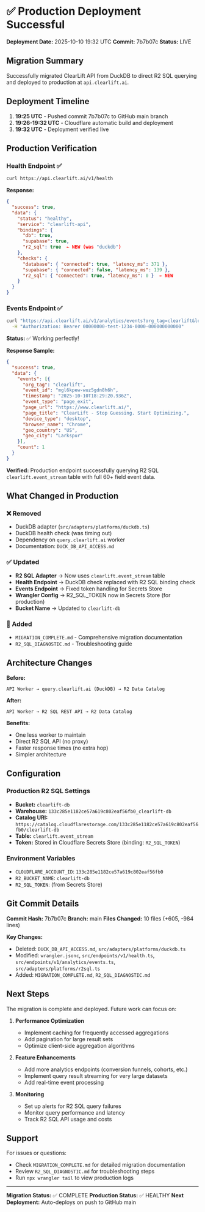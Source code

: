 # ✅ Production Deployment Successful

**Deployment Date:** 2025-10-10 19:32 UTC
**Commit:** 7b7b07c
**Status:** LIVE

## Migration Summary

Successfully migrated ClearLift API from DuckDB to direct R2 SQL querying and deployed to production at `api.clearlift.ai`.

## Deployment Timeline

1. **19:25 UTC** - Pushed commit 7b7b07c to GitHub main branch
2. **19:26-19:32 UTC** - Cloudflare automatic build and deployment
3. **19:32 UTC** - Deployment verified live

## Production Verification

### Health Endpoint ✅
```bash
curl https://api.clearlift.ai/v1/health
```

**Response:**
```json
{
  "success": true,
  "data": {
    "status": "healthy",
    "service": "clearlift-api",
    "bindings": {
      "db": true,
      "supabase": true,
      "r2_sql": true  ← NEW (was "duckdb")
    },
    "checks": {
      "database": { "connected": true, "latency_ms": 371 },
      "supabase": { "connected": false, "latency_ms": 139 },
      "r2_sql": { "connected": true, "latency_ms": 0 }  ← NEW
    }
  }
}
```

### Events Endpoint ✅
```bash
curl "https://api.clearlift.ai/v1/analytics/events?org_tag=clearlift&lookback=24h&limit=1" \
  -H "Authorization: Bearer 00000000-test-1234-0000-000000000000"
```

**Status:** ✅ Working perfectly!

**Response Sample:**
```json
{
  "success": true,
  "data": {
    "events": [{
      "org_tag": "clearlift",
      "event_id": "mgl6kpew-wuz5gdn8h6h",
      "timestamp": "2025-10-10T18:29:20.936Z",
      "event_type": "page_exit",
      "page_url": "https://www.clearlift.ai/",
      "page_title": "ClearLift - Stop Guessing. Start Optimizing.",
      "device_type": "desktop",
      "browser_name": "Chrome",
      "geo_country": "US",
      "geo_city": "Larkspur"
    }],
    "count": 1
  }
}
```

**Verified:** Production endpoint successfully querying R2 SQL `clearlift.event_stream` table with full 60+ field event data.

## What Changed in Production

### ❌ Removed
- DuckDB adapter (`src/adapters/platforms/duckdb.ts`)
- DuckDB health check (was timing out)
- Dependency on `query.clearlift.ai` worker
- Documentation: `DUCK_DB_API_ACCESS.md`

### ✅ Updated
- **R2 SQL Adapter** → Now uses `clearlift.event_stream` table
- **Health Endpoint** → DuckDB check replaced with R2 SQL binding check
- **Events Endpoint** → Fixed token handling for Secrets Store
- **Wrangler Config** → R2_SQL_TOKEN now in Secrets Store (for production)
- **Bucket Name** → Updated to `clearlift-db`

### 📄 Added
- `MIGRATION_COMPLETE.md` - Comprehensive migration documentation
- `R2_SQL_DIAGNOSTIC.md` - Troubleshooting guide

## Architecture Changes

**Before:**
```
API Worker → query.clearlift.ai (DuckDB) → R2 Data Catalog
```

**After:**
```
API Worker → R2 SQL REST API → R2 Data Catalog
```

**Benefits:**
- One less worker to maintain
- Direct R2 SQL API (no proxy)
- Faster response times (no extra hop)
- Simpler architecture

## Configuration

### Production R2 SQL Settings
- **Bucket:** `clearlift-db`
- **Warehouse:** `133c285e1182ce57a619c802eaf56fb0_clearlift-db`
- **Catalog URI:** `https://catalog.cloudflarestorage.com/133c285e1182ce57a619c802eaf56fb0/clearlift-db`
- **Table:** `clearlift.event_stream`
- **Token:** Stored in Cloudflare Secrets Store (binding: `R2_SQL_TOKEN`)

### Environment Variables
- `CLOUDFLARE_ACCOUNT_ID`: `133c285e1182ce57a619c802eaf56fb0`
- `R2_BUCKET_NAME`: `clearlift-db`
- `R2_SQL_TOKEN`: (from Secrets Store)

## Git Commit Details

**Commit Hash:** 7b7b07c
**Branch:** main
**Files Changed:** 10 files (+605, -984 lines)

**Key Changes:**
- Deleted: `DUCK_DB_API_ACCESS.md`, `src/adapters/platforms/duckdb.ts`
- Modified: `wrangler.jsonc`, `src/endpoints/v1/health.ts`, `src/endpoints/v1/analytics/events.ts`, `src/adapters/platforms/r2sql.ts`
- Added: `MIGRATION_COMPLETE.md`, `R2_SQL_DIAGNOSTIC.md`

## Next Steps

The migration is complete and deployed. Future work can focus on:

1. **Performance Optimization**
   - Implement caching for frequently accessed aggregations
   - Add pagination for large result sets
   - Optimize client-side aggregation algorithms

2. **Feature Enhancements**
   - Add more analytics endpoints (conversion funnels, cohorts, etc.)
   - Implement query result streaming for very large datasets
   - Add real-time event processing

3. **Monitoring**
   - Set up alerts for R2 SQL query failures
   - Monitor query performance and latency
   - Track R2 SQL API usage and costs

## Support

For issues or questions:
- Check `MIGRATION_COMPLETE.md` for detailed migration documentation
- Review `R2_SQL_DIAGNOSTIC.md` for troubleshooting steps
- Run `npx wrangler tail` to view production logs

---

**Migration Status:** ✅ COMPLETE
**Production Status:** ✅ HEALTHY
**Next Deployment:** Auto-deploys on push to GitHub main
